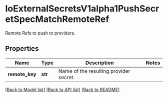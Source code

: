 # IoExternalSecretsV1alpha1PushSecretSpecMatchRemoteRef

Remote Refs to push to providers.
## Properties
Name | Type | Description | Notes
------------ | ------------- | ------------- | -------------
**remote_key** | **str** | Name of the resulting provider secret. | 

[[Back to Model list]](../README.md#documentation-for-models) [[Back to API list]](../README.md#documentation-for-api-endpoints) [[Back to README]](../README.md)


